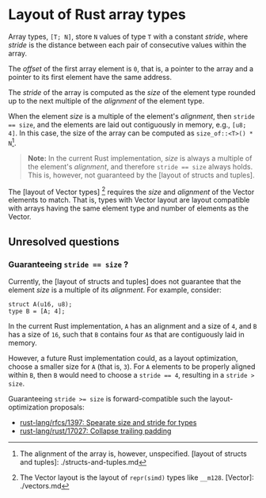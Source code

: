 # Layout of Rust array types

Array types, `[T; N]`, store `N` values of type `T` with a constant
_stride_, where _stride_ is the distance between each pair of consecutive values
within the array.

The _offset_ of the first array element is `0`, that is, a pointer to the array
and a pointer to its first element have the same address.

The _stride_ of the array is computed as the _size_ of the element type rounded up
to the next multiple of the _alignment_ of the element type.

When the element _size_ is a multiple of the element's _alignment_, then `stride
== size`, and the elements are laid out contiguously in memory, e.g., `[u8; 4]`.
In this case, the size of the array can be computed as `size_of::<T>() * N`[^1].

> **Note:** In the current Rust implementation, _size_ is always a multiple of
> the element's _alignment_, and therefore `stride == size` always holds. This
> is, however, not guaranteed by the [layout of structs and tuples].

[^1]: The alignment of the array is, however, unspecified.
[layout of structs and tuples]: ./structs-and-tuples.md

The [layout of Vector types] [^2] requires the _size_ and _alignment_ of the Vector
elements to match. That is, types with Vector layout are layout compatible with
arrays having the same element type and number of elements as the Vector.

[^2]: The Vector layout is the layout of `repr(simd)` types like `__m128`.
[Vector]: ./vectors.md

## Unresolved questions

### Guaranteeing `stride == size` ?

Currently, the [layout of structs and tuples] does not guarantee that the
element _size_ is a multiple of its _alignment_. For example, consider:

```rust,ignore
struct A(u16, u8);
type B = [A; 4];
```

In the current Rust implementation, `A` has an alignment and a size of `4`, and
`B` has a size of `16`, such that `B` contains four `A`s that are contiguously
laid in memory. 

However, a future Rust implementation could, as a layout optimization, choose a
smaller size for `A` (that is, `3`). For `A` elements to be properly aligned
within `B`, then `B` would need to choose a `stride == 4`, resulting in a
`stride > size`.

Guaranteeing `stride >= size` is forward-compatible such the layout-optimization
proposals:
  
  * [rust-lang/rfcs/1397: Spearate size and stride for types](https://github.com/rust-lang/rfcs/issues/1397)
  * [rust-lang/rust/17027: Collapse trailing padding](https://github.com/rust-lang/rust/issues/17027)
